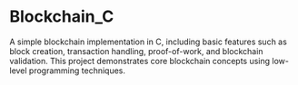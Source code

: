 # Blockchain_C
A simple blockchain implementation in C, including basic features such as block creation, transaction handling, proof-of-work, and blockchain validation. This project demonstrates core blockchain concepts using low-level programming techniques.
